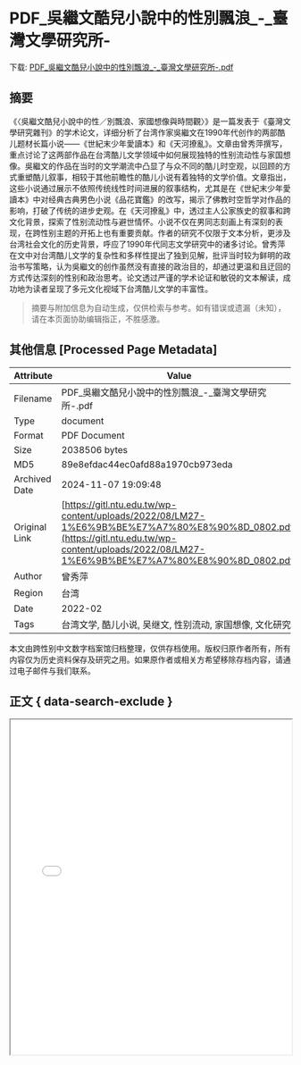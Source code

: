 # PDF_吳繼文酷兒小說中的性別飄浪_-_臺灣文學研究所-

<!-- tcd_download_link -->
下载: <a href="../PDF_吳繼文酷兒小說中的性別飄浪_-_臺灣文學研究所-.pdf" download>PDF_吳繼文酷兒小說中的性別飄浪_-_臺灣文學研究所-.pdf</a>
<!-- tcd_download_link_end -->

## 摘要

<!-- tcd_abstract -->
《〈吳繼文酷兒小說中的性／別飄浪、家國想像與時間觀〉》是一篇发表于《臺灣文學研究雜刊》的学术论文，详细分析了台湾作家吳繼文在1990年代创作的两部酷儿题材长篇小说——《世紀末少年愛讀本》和《天河撩亂》。文章由曾秀萍撰写，重点讨论了这两部作品在台湾酷儿文学领域中如何展现独特的性别流动性与家国想像。吳繼文的作品在当时的文学潮流中凸显了与众不同的酷儿时空观，以回顾的方式重塑酷儿叙事，相较于其他前瞻性的酷儿小说有着独特的文学价值。文章指出，这些小说通过展示不依照传统线性时间进展的叙事结构，尤其是在《世紀末少年愛讀本》中对经典古典男色小说《品花寶鑑》的改写，揭示了佛教时空哲学对作品的影响，打破了传统的进步史观。在《天河撩亂》中，透过主人公家族史的叙事和跨文化背景，探索了性别流动性与避世情怀。小说不仅在男同志刻画上有深刻的表现，在跨性别主题的开拓上也有重要贡献。作者的研究不仅限于文本分析，更涉及台湾社会文化的历史背景，呼应了1990年代同志文学研究中的诸多讨论。曾秀萍在文中对台湾酷儿文学的复杂性和多样性提出了独到见解，批评当时较为鲜明的政治书写策略，认为吳繼文的创作虽然没有直接的政治目的，却通过更温和且迂回的方式传达深刻的性别和政治思考。论文透过严谨的学术论证和敏锐的文本解读，成功地为读者呈现了多元文化视域下台湾酷儿文学的丰富性。

<!-- tcd_abstract_end -->

> 摘要与附加信息为自动生成，仅供检索与参考。如有错误或遗漏（未知），请在本页面协助编辑指正，不胜感激。

## 其他信息 [Processed Page Metadata]

| Attribute       | Value                                  |
|-----------------|----------------------------------------|
| Filename        | PDF_吳繼文酷兒小說中的性別飄浪_-_臺灣文學研究所-.pdf                             |
| Type            | document                                 |
| Format          | PDF Document                               |
| Size            | 2038506 bytes                           |
| MD5             | 89e8efdac44ec0afd88a1970cb973eda                                  |
| Archived Date   | 2024-11-07 19:09:48                             |
| Original Link   | [https://gitl.ntu.edu.tw/wp-content/uploads/2022/08/LM27-1%E6%9B%BE%E7%A7%80%E8%90%8D_0802.pdf](https://gitl.ntu.edu.tw/wp-content/uploads/2022/08/LM27-1%E6%9B%BE%E7%A7%80%E8%90%8D_0802.pdf)                         |
| Author          | 曾秀萍                               |
| Region          | 台湾                               |
| Date            | 2022-02                                 |
| Tags            | 台湾文学, 酷儿小说, 吴继文, 性别流动, 家国想像, 文化研究                                 |

本文由跨性别中文数字档案馆归档整理，仅供存档使用。版权归原作者所有，所有内容仅为历史资料保存及研究之用。如果原作者或相关方希望移除存档内容，请通过电子邮件与我们联系。

## 正文 { data-search-exclude }

<!-- tcd_main_text -->
<iframe src="../PDF_吳繼文酷兒小說中的性別飄浪_-_臺灣文學研究所-.pdf" width="100%" height="600px">
    <p>无法显示PDF，请下载查看。</p>
</iframe>
<!-- tcd_main_text_end -->

